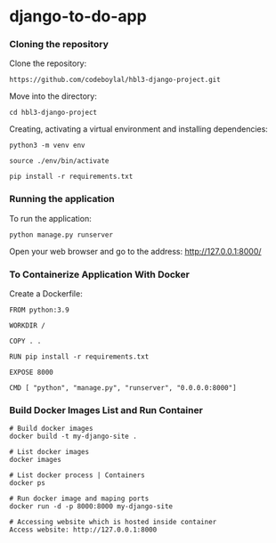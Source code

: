# django-to-do-app

### Cloning the repository

Clone the repository:
```
https://github.com/codeboylal/hbl3-django-project.git
```

Move into the directory: 
```
cd hbl3-django-project
```

Creating, activating a virtual environment and installing dependencies:
```
python3 -m venv env

source ./env/bin/activate

pip install -r requirements.txt
```

### Running the application
To run the application:
```
python manage.py runserver
```

Open your web browser and go to the address: http://127.0.0.1:8000/

### To Containerize Application With Docker
Create a Dockerfile:
```
FROM python:3.9

WORKDIR /

COPY . .

RUN pip install -r requirements.txt

EXPOSE 8000

CMD [ "python", "manage.py", "runserver", "0.0.0.0:8000"]

```
### Build Docker Images List and Run Container

```
# Build docker images
docker build -t my-django-site .

# List docker images
docker images 

# List docker process | Containers
docker ps

# Run docker image and maping ports
docker run -d -p 8000:8000 my-django-site

# Accessing website which is hosted inside container 
Access website: http://127.0.0.1:8000
```